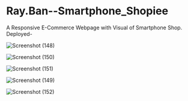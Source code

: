 # Ray.Ban--Smartphone_Shopiee

A Responsive E-Commerce Webpage with Visual of Smartphone Shop.
Deployed- 

![Screenshot (148)](https://user-images.githubusercontent.com/74758376/139577087-0d01a1f3-eda6-472a-8027-2b68d6014874.png)

![Screenshot (150)](https://user-images.githubusercontent.com/74758376/139577196-719b6284-93b8-4241-be24-82353d9b31c6.png)

![Screenshot (151)](https://user-images.githubusercontent.com/74758376/139577217-2061d108-e15f-4d08-8cea-9b7494659b80.png)

![Screenshot (149)](https://user-images.githubusercontent.com/74758376/139577208-9e4da3bf-0634-4746-a4b6-54527d5f7eee.png)

![Screenshot (152)](https://user-images.githubusercontent.com/74758376/139577240-faf00150-e0cd-483b-9784-4059d9f95c92.png)

